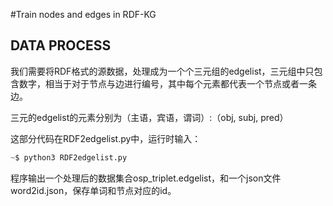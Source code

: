 #Train nodes and edges in RDF-KG

## DATA PROCESS

我们需要将RDF格式的源数据，处理成为一个个三元组的edgelist，三元组中只包含数字，相当于对于节点与边进行编号，其中每个元素都代表一个节点或者一条边。

三元的edgelist的元素分别为（主语，宾语，谓词）:（obj, subj, pred）

这部分代码在RDF2edgelist.py中，运行时输入：

```python
~$ python3 RDF2edgelist.py
```

程序输出一个处理后的数据集合osp_triplet.edgelist，和一个json文件word2id.json，保存单词和节点对应的id。



